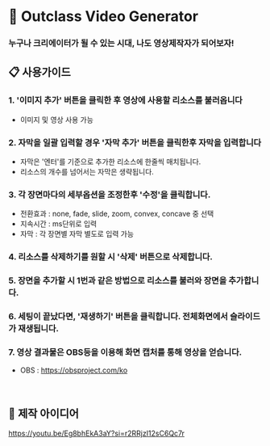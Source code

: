 # 🎥 Outclass Video Generator
### 누구나 크리에이터가 될 수 있는 시대, 나도 영상제작자가 되어보자!

## 📋 사용가이드
### 1. '이미지 추가' 버튼을 클릭한 후 영상에 사용할 리소스를 불러옵니다
- 이미지 및 영상 사용 가능

### 2. 자막을 일괄 입력할 경우 '자막 추가' 버튼을 클릭한후 자막을 입력합니다
- 자막은 '엔터'를 기준으로 추가한 리소스에 한줄씩 매치됩니다.
- 리소스의 개수를 넘어서는 자막은 생략됩니다.

### 3. 각 장면마다의 세부옵션을 조정한후 '수정'을 클릭합니다.
- 전환효과 : none, fade, slide, zoom, convex, concave 중 선택
- 지속시간 : ms단위로 입력
- 자막 : 각 장면별 자막 별도로 입력 가능

### 4. 리소스를 삭제하기를 원할 시 '삭제' 버튼으로 삭제합니다.

### 5. 장면을 추가할 시 1번과 같은 방법으로 리소스를 불러와 장면을 추가합니다.

### 6. 세팅이 끝났다면, '재생하기' 버튼을 클릭합니다. 전체화면에서 슬라이드가 재생됩니다.

### 7. 영상 결과물은 OBS등을 이용해 화면 캡처를 통해 영상을 얻습니다.
- OBS : https://obsproject.com/ko

<br/>

## 📌 제작 아이디어 
https://youtu.be/Eg8bhEkA3aY?si=r2RRjzI12sC6Qc7r
